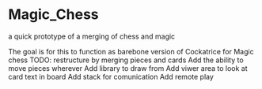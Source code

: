 # Magic_Chess
a quick prototype of a merging of chess and magic

The goal is for this to function as barebone version of Cockatrice for Magic chess
TODO:
  restructure by merging pieces and cards
  Add the ability to move pieces wherever
  Add library to draw from
  Add viwer area to look at card text in board
  Add stack for comunication
  Add remote play
